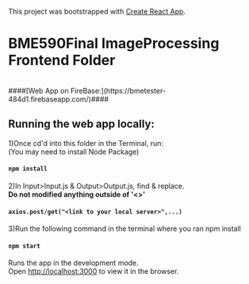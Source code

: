 This project was bootstrapped with [Create React App](https://github.com/facebook/create-react-app).

# BME590Final ImageProcessing Frontend Folder #
<br>
####[Web App on FireBase:](https://bmetester-484d1.firebaseapp.com/)####

## Running the web app locally: ##

1)Once cd'd into this folder in the Terminal, run: 
<br>(You may need to install Node Package)

#### `npm install`

2)In Input>Input.js & Output>Output.js, find & replace. 
<br>**Do not modified anything outside of '<>'**

#### `axios.post/get("<link to your local server>",...)`

3)Run the following command in the terminal where you ran npm install

#### `npm start`

Runs the app in the development mode.<br>
Open [http://localhost:3000](http://localhost:3000) to view it in the browser.



